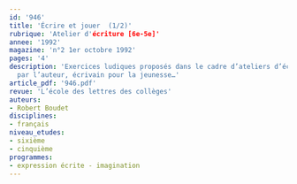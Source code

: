 ```yaml
---
id: '946'
title: 'Écrire et jouer  (1/2)'
rubrique: 'Atelier d'écriture [6e-5e]'
annee: '1992'
magazine: 'n°2 1er octobre 1992'
pages: '4'
description: 'Exercices ludiques proposés dans le cadre d’ateliers d’écriture animés
  par l’auteur, écrivain pour la jeunesse…'
article_pdf: '946.pdf'
revue: 'L’école des lettres des collèges'
auteurs:
- Robert Boudet
disciplines:
- français
niveau_etudes:
- sixième
- cinquième
programmes:
- expression écrite - imagination
---
```

